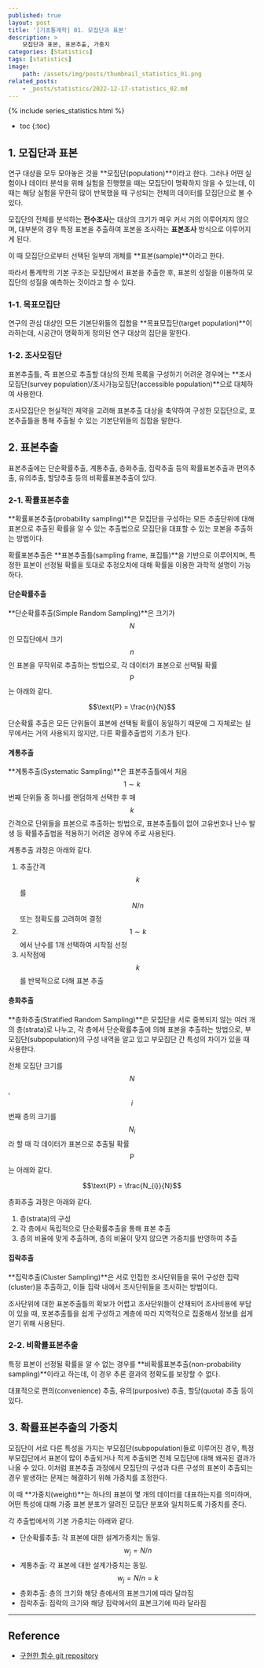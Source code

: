 ```yaml
---
published: true
layout: post
title: '[기초통계학] 01. 모집단과 표본'
description: >
    모집단과 표본, 표본추출, 가중치
categories: [Statistics]
tags: [statistics]
image:
    path: /assets/img/posts/thumbnail_statistics_01.png
related_posts:
    - _posts/statistics/2022-12-17-statistics_02.md
---
```

{% include series_statistics.html %}
* toc
{:toc}

## 1. 모집단과 표본

연구 대상을 모두 모아놓은 것을 **모집단(population)**이라고 한다. 그러나 어떤 실험이나 데이터 분석을 위해 실험을 진행했을 때는 모집단이 명확하지 않을 수 있는데, 이 때는 해당 실험을 무한히 많이 반복했을 때 구성되는 전체의 데이터를 모집단으로 볼 수 있다.  

모집단의 전체를 분석하는 **전수조사**는 대상의 크기가 매우 커서 거의 이루어지지 않으며, 대부분의 경우 특정 표본을 추출하여 포본을 조사하는 **표본조사** 방식으로 이루어지게 된다.  

이 때 모집단으로부터 선택된 일부의 개체를 **표본(sample)**이라고 한다.  

따라서 통계학의 기본 구조는 모집단에서 표본을 추출한 후, 표본의 성질을 이용하여 모집단의 성질을 예측하는 것이라고 할 수 있다.  

### 1-1. 목표모집단

연구의 관심 대상인 모든 기본단위들의 집합을 **목표모집단(target population)**이라하는데, 시공간이 명확하게 정의된 연구 대상의 집단을 말한다.  

### 1-2. 조사모집단

표본추출틀, 즉 표본으로 추출할 대상의 전체 목록을 구성하기 어려운 경우에는 **조사모집단(survey population)/조사가능모집단(accessible population)**으로 대체하여 사용한다.  

조사모집단은 현실적인 제약을 고려해 표본추출 대상을 축약하여 구성한 모집단으로, 포본추출틀을 통해 추출될 수 있는 기본단위들의 집합을 말한다.  

## 2. 표본추출

표본추출에는 단순확률추출, 계통추출, 층화추출, 집락추출 등의 확률표본추출과 편의추출, 유의추출, 할당추출 등의 비확률표본추출이 있다.  

### 2-1. 확률표본추출

**확률표본추출(probability sampling)**은 모집단을 구성하는 모든 추출단위에 대해 표본으로 추출된 확률을 알 수 있는 추출법으로 모집단을 대표할 수 있는 포본을 추출하는 방법이다.  

확률표본추출은 **표본추출틀(sampling frame, 표집틀)**을 기반으로 이루어지며, 특정한 표본이 선정될 확률을 토대로 추정오차에 대해 확률을 이용한 과학적 설명이 가능하다.  

#### 단순확률추출

**단순확률추출(Simple Random Sampling)**은 크기가 $$N$$인 모집단에서 크기 $$n$$인 표본을 무작위로 추출하는 방법으로, 각 데이터가 표본으로 선택될 확률 $$\text{P}$$는 아래와 같다.  

$$\text{P} = \frac{n}{N}$$

단순확률 추출은 모든 단위들이 표본에 선택될 확률이 동일하기 때문에 그 자체로는 실무에서는 거의 사용되지 않지만, 다른 확률추출법의 기초가 된다.  

#### 계통추출

**계통추출(Systematic Sampling)**은 표본추출틀에서 처음 $$1 \sim k$$ 번째 단위들 중 하나를 랜덤하게 선택한 후 매 $$k$$ 간격으로 단위들을 표본으로 추출하는 방법으로, 표본추출틀이 없어 고유번호나 난수 발생 등 확률추출법을 적용하기 어려운 경우에 주로 사용된다.  

계통추출 과정은 아래와 같다.  

1. 추출간격 $$k$$를 $$N/n$$ 또는 정확도를 고려하여 결정
1. $$1 \sim k$$에서 난수를 1개 선택하여 시작점 선정
1. 시작점에 $$k$$를 반복적으로 더해 표본 추출

#### 층화추출

**층화추출(Stratified Random Sampling)**은 모집단을 서로 중복되지 않는 여러 개의 층(strata)로 나누고, 각 층에서 단순확률추출에 의해 표본을 추출하는 방법으로, 부모집단(subpopulation)의 구성 내역을 알고 있고 부모집단 간 특성의 차이가 있을 때 사용한다.  

전체 모집단 크기를 $$N$$, $$i$$ 번째 층의 크기를 $$N_{i}$$라 할 때 각 데이터가 표본으로 추출될 확률 $$\text{P}$$는 아래와 같다.  

$$\text{P} = \frac{N_{i}}{N}$$

층화추출 과정은 아래와 같다.  

1. 층(strata)의 구성
1. 각 층에서 독립적으로 단순확률추출을 통해 표본 추출
1. 층의 비율에 맞게 추출하며, 층의 비율이 맞지 않으면 가중치를 반영하여 추출

#### 집락추출

**집락추출(Cluster Sampling)**은 서로 인접한 조사단위들을 묶어 구성한 집락(cluster)을 추출하고, 이들 집락 내에서 조사단위들을 조사하는 방법이다.  

조사단위에 대한 표본추출틀의 확보가 어렵고 조사단위들이 산재되어 조사비용에 부담이 있을 때, 포본추출틀을 쉽게 구성하고 계층에 따라 지역적으로 집중해서 정보를 쉽게 얻기 위해 사용된다.  

### 2-2. 비확률표본추출

특정 표본이 선정될 확률을 알 수 없는 경우를 **비확률표본추출(non-probability sampling)**이라고 하는데, 이 경우 추론 결과의 정확도를 보장할 수 없다.  

대표적으로 편의(convenience) 추출, 유의(purposive) 추출, 할당(quota) 추출 등이 있다.  

## 3. 확률표본추출의 가중치

모집단이 서로 다른 특성을 가지는 부모집단(subpopulation)들로 이루어진 경우, 특정 부모집단에서 표본이 많이 추출되거나 적게 추출되면 전체 모집단에 대해 왜곡된 결과가 나올 수 있다. 이처럼 표본추출 과정에서 모집단의 구성과 다른 구성의 표본이 추출되는 경우 발생하는 문제는 해결하기 위해 가중치를 조정한다.  

이 때 **가중치(weight)**는 하나의 표본이 몇 개의 데이터를 대표하는지를 의미하며, 어떤 특성에 대해 가중 표본 분포가 알려진 모집단 분포와 일치하도록 가중치를 준다.  

각 추출법에서의 기본 가중치는 아래와 같다.  

- 단순확률추출: 각 표본에 대한 설계가중치는 동일. $$w_{j} = N / n$$
- 계통추출: 각 표본에 대한 설계가중치는 동일. $$w_{j} = N / n = k$$
- 층화추출: 층의 크기와 해당 층에서의 표본크기에 따라 달라짐
- 집락추출: 집락의 크기와 해당 집락에서의 표본크기에 따라 달라짐

---
## Reference
- [구현한 함수 git repository](https://github.com/djccnt15/mathematics)